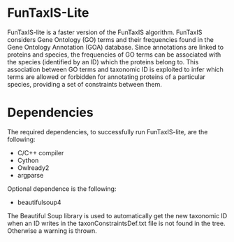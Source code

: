 # FunTaxIS-Lite
FunTaxIS-lite is a faster version of the FunTaxIS algorithm. FunTaxIS considers Gene Ontology (GO) terms and their frequencies found in the Gene Ontology Annotation (GOA) database. Since annotations are linked to proteins and species, the frequencies of GO terms can be associated with the species (identified by an ID) which the proteins belong to. This association between GO terms and taxonomic ID is exploited to infer which terms are allowed or forbidden for annotating proteins of a particular species, providing a set of constraints between them.
# Dependencies
The required dependencies, to successfully run FunTaxIS-lite, are the following:

 - C/C++ compiler
 - Cython
 - Owlready2
 - argparse

Optional dependence is the following:

 - beautifulsoup4

The Beautiful Soup library is used to automatically get the new taxonomic ID when an ID writes in the taxonConstraintsDef.txt file is not found in the tree. Otherwise a warning is thrown.

